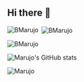 ## Hi there 👋

<!--
**BMarujo/BMarujo** is a ✨ _special_ ✨ repository because its `README.md` (this file) appears on your GitHub profile.

Here are some ideas to get you started:

- 🔭 I’m currently working on ...
- 🌱 I’m currently learning ...
- 👯 I’m looking to collaborate on ...
- 🤔 I’m looking for help with ...
- 💬 Ask me about ...
- 📫 How to reach me: ...
- 😄 Pronouns: ...
- ⚡ Fun fact: ...
-->

<p><img align="left" src="https://github-readme-stats.vercel.app/api/top-langs?username=BMarujo&show_icons=true&locale=en&layout=compact" alt="BMarujo" /></p>

<p>&nbsp;<img align="center" src="https://github-readme-stats.vercel.app/api?username=BMarujo&show_icons=true&locale=en" alt="BMarujo" /></p>

<p><img align="center" src="https://github-readme-streak-stats.herokuapp.com/?user=BMarujo&" alt="BMarujo" /></p>

![Marujo's GitHub stats](https://github-readme-stats.vercel.app/api?username=BMarujo&show_icons=true&theme=radical)

![Marujo](https://github-readme-stats.vercel.app/api/top-langs/?username=BMarujo&layout=compact&theme=merko)

